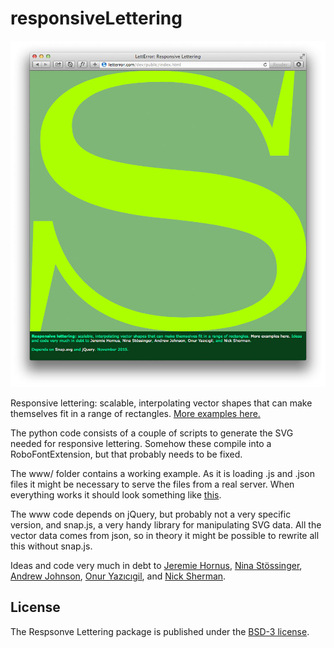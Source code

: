 # responsiveLettering

![Responsive Lettering](responsiveLettering_screen.jpg)

Responsive lettering: scalable, interpolating vector shapes that can make themselves fit in a range of rectangles.
<a href="http://letterror.com/dev/mathshapes/">More examples here.</a>

The python code consists of a couple of scripts to generate the SVG needed for responsive lettering. Somehow these compile into a RoboFontExtension, but that probably needs to be fixed.

The www/ folder contains a working example. As it is loading .js and .json files it might be necessary to serve the files from a real server. When everything works it should look something like <a href="http://letterror.com/dev/public/index.html">this</a>.

The www code depends on jQuery, but probably not a very specific version, and snap.js, a very handy library for manipulating SVG data. All the vector data comes from json, so in theory it might be possible to rewrite all this without snap.js. 

Ideas and code very much in debt to <a href="http://www.typosansplomb.com/ResponsiveInterpolation/" target="_new">Jeremie Hornus</a>, <a href="http://typologic.nl/news/live-font-interpolation-with-svg/" target="_new">Nina Stössinger</a>, <a href="http://alistapart.com/article/live-font-interpolation-on-the-web" target="_new">Andrew Johnson</a>, <a href="http://onuryazicigil.com" target="_new">Onur Yazıcıgil</a>, and <a href="http://nicksherman.com" target="_new">Nick Sherman</a>.

## License

The Respsonve Lettering package is published under the [BSD-3 license](http://opensource.org/licenses/BSD-3-Clause).
